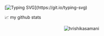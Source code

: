 [![Typing SVG](https://readme-typing-svg.demolab.com?font=DM+Serif+Display&size=30&pause=400&color=E29BF7&multiline=true&width=435&height=100&lines=Hi!+I+am+Hrishika;Welcome+to+my+GitHub!)](https://git.io/typing-svg)


📈 my github stats

<p align="center"> <img src="https://github-readme-stats.vercel.app/api?username=hrishikasamani&show_icons=true&theme=gotham" alt="hrishikasamani" />
